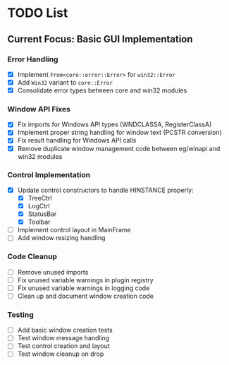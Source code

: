 # TODO List

## Current Focus: Basic GUI Implementation

### Error Handling
- [x] Implement `From<core::error::Error>` for `win32::Error`
- [x] Add `Win32` variant to `core::Error`
- [x] Consolidate error types between core and win32 modules

### Window API Fixes
- [x] Fix imports for Windows API types (WNDCLASSA, RegisterClassA)
- [x] Implement proper string handling for window text (PCSTR conversion)
- [x] Fix result handling for Windows API calls
- [x] Remove duplicate window management code between eg/winapi and win32 modules

### Control Implementation
- [x] Update control constructors to handle HINSTANCE properly:
  - [x] TreeCtrl
  - [x] LogCtrl
  - [x] StatusBar
  - [x] Toolbar
- [ ] Implement control layout in MainFrame
- [ ] Add window resizing handling

### Code Cleanup
- [ ] Remove unused imports
- [ ] Fix unused variable warnings in plugin registry
- [ ] Fix unused variable warnings in logging code
- [ ] Clean up and document window creation code

### Testing
- [ ] Add basic window creation tests
- [ ] Test window message handling
- [ ] Test control creation and layout
- [ ] Test window cleanup on drop
